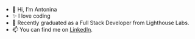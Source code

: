 - 👋 Hi, I’m Antonina
- ✨ I love coding
- 🌱 Recently graduated as a Full Stack Developer from Lighthouse Labs.
- 📫 You can find me on [LinkedIn](https://www.linkedin.com/in/achichikalova/).

<!---
tonyachi/tonyachi is a ✨ special ✨ repository because its `README.md` (this file) appears on your GitHub profile.
You can click the Preview link to take a look at your changes.
--->
